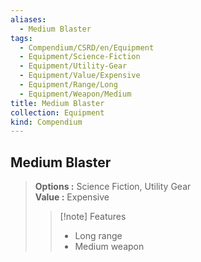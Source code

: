 ```yaml
---
aliases:
  - Medium Blaster
tags:
  - Compendium/CSRD/en/Equipment
  - Equipment/Science-Fiction
  - Equipment/Utility-Gear
  - Equipment/Value/Expensive
  - Equipment/Range/Long
  - Equipment/Weapon/Medium
title: Medium Blaster
collection: Equipment
kind: Compendium
---
```

## Medium Blaster  
  
>  
> **Options :** Science Fiction, Utility Gear  
> **Value :** Expensive  
>>[!note] Features  
>> - Long range  
>> - Medium weapon